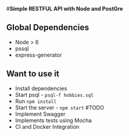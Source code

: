 #**Simple RESTFUL API with Node and PostGre**

## Global Dependencies
* Node > 6
* pssql
* express-generator

## Want to use it
* Install dependencies
* Start psql  - ```psql-f hobbies.sql```
* Run ```npm install```
* Start the server - ```npm start```
#TODO
* Implement Swagger
* Implements tests using Mocha
* CI and Docker Integration

